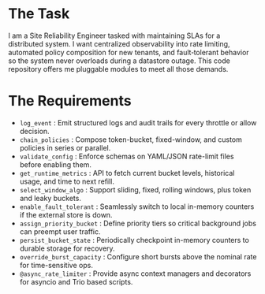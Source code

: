 # The Task

I am a Site Reliability Engineer tasked with maintaining SLAs for a distributed system. I want centralized observability into rate limiting, automated policy composition for new tenants, and fault‐tolerant behavior so the system never overloads during a datastore outage. This code repository offers me pluggable modules to meet all those demands.

# The Requirements

* `log_event`                : Emit structured logs and audit trails for every throttle or allow decision.  
* `chain_policies`           : Compose token-bucket, fixed-window, and custom policies in series or parallel.  
* `validate_config`          : Enforce schemas on YAML/JSON rate-limit files before enabling them.  
* `get_runtime_metrics`      : API to fetch current bucket levels, historical usage, and time to next refill.  
* `select_window_algo`       : Support sliding, fixed, rolling windows, plus token and leaky buckets.  
* `enable_fault_tolerant`    : Seamlessly switch to local in-memory counters if the external store is down.  
* `assign_priority_bucket`   : Define priority tiers so critical background jobs can preempt user traffic.  
* `persist_bucket_state`     : Periodically checkpoint in-memory counters to durable storage for recovery.  
* `override_burst_capacity`  : Configure short bursts above the nominal rate for time-sensitive ops.  
* `@async_rate_limiter`      : Provide async context managers and decorators for asyncio and Trio based scripts.  
